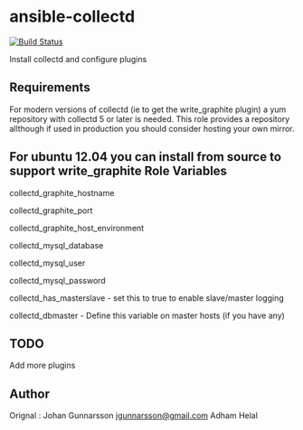 ansible-collectd
================

[![Build Status](https://travis-ci.org/gujo/ansible-collectd.png?branch=master)](https://travis-ci.org/gujo/ansible-collectd)


Install collectd and configure plugins

Requirements
------------

For modern versions of collectd (ie to get the write_graphite plugin) a yum repository with collectd 5 or later is needed. This role provides a repository allthough if used in production you should consider hosting your own mirror.

For ubuntu 12.04 you can install from source to support write_graphite
Role Variables
--------------

collectd_graphite_hostname

collectd_graphite_port

collectd_graphite_host_environment


collectd_mysql_database

collectd_mysql_user

collectd_mysql_password

collectd_has_masterslave - set this to true to enable slave/master logging

collectd_dbmaster - Define this variable on master hosts (if you have any)

TODO
----

Add more plugins

Author
------

Orignal : Johan Gunnarsson <jgunnarsson@gmail.com>
Adham Helal
